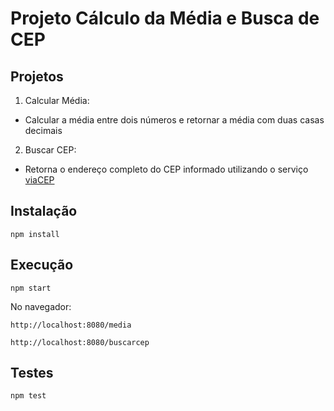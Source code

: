 # Projeto Cálculo da Média e Busca de CEP

## Projetos
1. Calcular Média: 
* Calcular a média entre dois números e retornar a média com duas casas decimais

2. Buscar CEP:
* Retorna o endereço completo do CEP informado utilizando o serviço [viaCEP](https://viacep.com.br/)

## Instalação

`npm install`

## Execução

`npm start`

No navegador: 

`http://localhost:8080/media` 

`http://localhost:8080/buscarcep` 

## Testes

`npm test`
